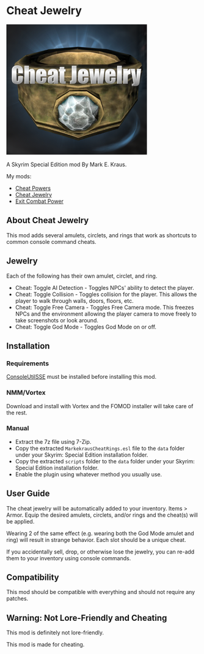 # Cheat Jewelry

![Cheat Jewelry](logo.png)

A Skyrim Special Edition mod By Mark E. Kraus.

My mods:

* [Cheat Powers](https://www.nexusmods.com/skyrimspecialedition/mods/58892)
* [Cheat Jewelry](tbd)
* [Exit Combat Power](https://www.nexusmods.com/skyrimspecialedition/mods/58651)

## About Cheat Jewelry

This mod adds several amulets, circlets, and rings that work as shortcuts to common console command cheats.

## Jewelry

Each of the following has their own amulet, circlet, and ring.

* Cheat: Toggle AI Detection - Toggles NPCs' ability to detect the player.
* Cheat: Toggle Collision - Toggles collision for the player. This allows the player to walk through walls, doors, floors, etc.
* Cheat: Toggle Free Camera - Toggles Free Camera mode. This freezes NPCs and the environment allowing the player camera to move freely to take screenshots or look around.
* Cheat: Toggle God Mode - Toggles God Mode on or off.

## Installation

### Requirements

[ConsoleUtilSSE](https://www.nexusmods.com/skyrimspecialedition/mods/24858) must be installed before installing this mod.

### NMM/Vortex

Download and install with Vortex and the FOMOD installer will take care of the rest.

### Manual

* Extract the 7z file using 7-Zip.
* Copy the extracted `MarkekrausCheatRings.esl` file to the `data` folder under your Skyrim: Special Edition installation folder.
* Copy the extracted `scripts` folder to the `data` folder under your Skyrim: Special Edition installation folder.
* Enable the plugin using whatever method you usually use.

## User Guide

The cheat jewelry will be automatically added to your inventory. Items > Armor. Equip the desired amulets, circlets, and/or rings and the cheat(s) will be applied.

Wearing 2 of the same effect (e.g. wearing both the God Mode amulet and ring) will result in strange behavior. Each slot should be a unique cheat.

If you accidentally sell, drop, or otherwise lose the jewelry, you can re-add them to your inventory using console commands.

## Compatibility

This mod should be compatible with everything and should not require any patches.

## Warning: Not Lore-Friendly and Cheating

This mod is definitely not lore-friendly.

This mod is made for cheating.
